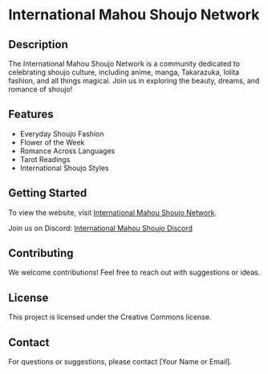 # International Mahou Shoujo Network

## Description
The International Mahou Shoujo Network is a community dedicated to celebrating shoujo culture, including anime, manga, Takarazuka, lolita fashion, and all things magical. Join us in exploring the beauty, dreams, and romance of shoujo!

## Features
- Everyday Shoujo Fashion
- Flower of the Week
- Romance Across Languages
- Tarot Readings
- International Shoujo Styles

## Getting Started
To view the website, visit [International Mahou Shoujo Network](link-to-your-website).

Join us on Discord: [International Mahou Shoujo Discord](https://discord.gg/JgAKNwpN)

## Contributing
We welcome contributions! Feel free to reach out with suggestions or ideas.

## License
This project is licensed under the Creative Commons license.

## Contact
For questions or suggestions, please contact [Your Name or Email].
